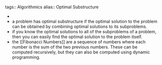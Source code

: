 tags:: Algorithmics
alias:: Optimal Substructure

-
- a problem has optimal substructure if the optimal solution to the problem can be obtained by combining optimal solutions to its subproblems.
- if you know the optimal solutions to all of the subproblems of a problem, then you can easily find the optimal solution to the problem itself.
- the [[Fibonacci Numbers]] are a sequence of numbers where each number is the sum of the two previous numbers. These can be computed recursively, but they can also be computed using dynamic programming.